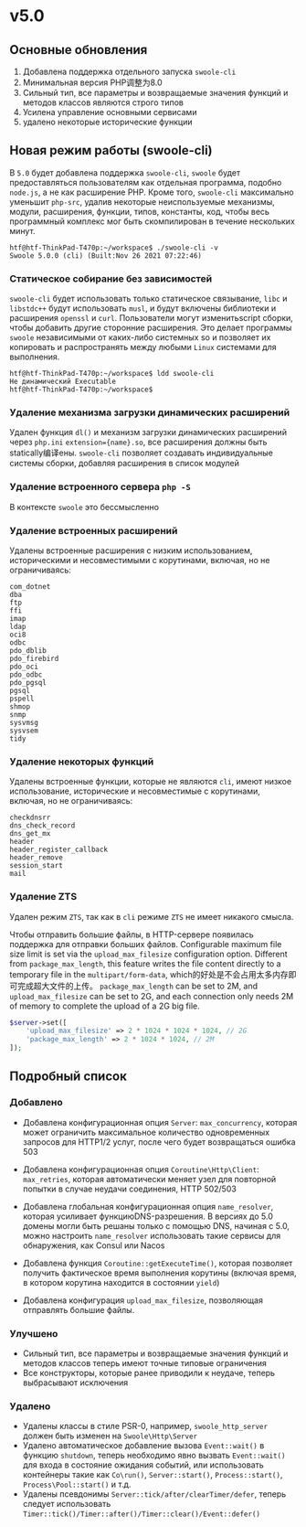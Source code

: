 # v5.0


Основные обновления
-------
1. Добавлена поддержка отдельного запуска `swoole-cli`
2. Минимальная версия PHP调整为8.0
3. Сильный тип, все параметры и возвращаемые значения функций и методов классов являются строго типов
4. Усилена управление основными сервисами
5. удалено некоторые исторические функции


Новая режим работы (swoole-cli)
-------
В `5.0` будет добавлена поддержка `swoole-cli`, `swoole` будет предоставляться пользователям как отдельная программа, подобно `node.js`, а не как расширение PHP.
Кроме того, `swoole-cli` максимально уменьшит `php-src`, удалив некоторые неиспользуемые механизмы, модули, расширения, функции, типов, константы, код, чтобы весь программный комплекс мог быть скомпилирован в течение нескольких минут.

```shell
htf@htf-ThinkPad-T470p:~/workspace$ ./swoole-cli -v
Swoole 5.0.0 (cli) (Built:Nov 26 2021 07:22:46)
```


### Статическое собирание без зависимостей
`swoole-cli` будет использовать только статическое связывание, `libc` и `libstdc++` будут использовать `musl`, и будут включены библиотеки и расширения `openssl` и `curl`. Пользователи могут изменитьscript сборки, чтобы добавить другие сторонние расширения.
Это делает программы `swoole` независимыми от каких-либо системных so и позволяет их копировать и распространять между любыми `Linux` системами для выполнения.

```shell
htf@htf-ThinkPad-T470p:~/workspace$ ldd swoole-cli
Не динамический Executable
htf@htf-ThinkPad-T470p:~/workspace$
```


### Удаление механизма загрузки динамических расширений
Удален функция `dl()` и механизм загрузки динамических расширений через `php.ini` `extension={name}.so`, все расширения должны быть statically编译ены.
`swoole-cli` позволяет создавать индивидуальные системы сборки, добавляя расширения в список модулей

### Удаление встроенного сервера `php -S`
В контексте `swoole` это бессмысленно


### Удаление встроенных расширений
Удалены встроенные расширения с низким использованием, историческими и несовместимыми с корутинами, включая, но не ограничиваясь:
```
com_dotnet
dba
ftp
ffi
imap
ldap
oci8
odbc
pdo_dblib
pdo_firebird
pdo_oci
pdo_odbc
pdo_pgsql
pgsql
pspell
shmop
snmp
sysvmsg
sysvsem
tidy
```


### Удаление некоторых функций
Удалены встроенные функции, которые не являются `cli`, имеют низкое использование, исторические и несовместимые с корутинами, включая, но не ограничиваясь:
```
checkdnsrr
dns_check_record
dns_get_mx
header
header_register_callback
header_remove
session_start
mail
```

### Удаление ZTS
Удален режим `ZTS`, так как в `cli` режиме `ZTS` не имеет никакого смысла.


Чтобы отправить большие файлы, в HTTP-сервере появилась поддержка для отправки больших файлов. Configurable maximum file size limit is set via the `upload_max_filesize` configuration option.
Different from `package_max_length`, this feature writes the file content directly to a temporary file in the `multipart/form-data`, which的好处是不会占用太多内存即可完成超大文件的上传。
`package_max_length` can be set to 2M, and `upload_max_filesize` can be set to 2G, and each connection only needs 2M of memory to complete the upload of a 2G big file.

```php
$server->set([
    'upload_max_filesize' => 2 * 1024 * 1024 * 1024, // 2G
    'package_max_length' => 2 * 1024 * 1024, // 2M
]);
```


Подробный список
-------



### Добавлено

- Добавлена конфигурационная опция `Server`: `max_concurrency`, которая может ограничить максимальное количество одновременных запросов для HTTP1/2 услуг, после чего будет возвращаться ошибка 503

- Добавлена конфигурационная опция `Coroutine\Http\Client`: `max_retries`, которая автоматически меняет узел для повторной попытки в случае неудачи соединения, HTTP 502/503

- Добавлена глобальная конфигурационная опция `name_resolver`, которая усиливает функциюDNS-разрешения. В версиях до 5.0 домены могли быть решаны только с помощью DNS, начиная с 5.0, можно настроить `name_resolver` использовать такие сервисы для обнаружения, как Consul или Nacos

- Добавлена функция `Coroutine::getExecuteTime()`, которая позволяет получить фактическое время выполнения корутины (включая время, в котором корутина находится в состоянии `yield`)
- Добавлена конфигурация `upload_max_filesize`, позволяющая отправлять большие файлы.




### Улучшено

- Сильный тип, все параметры и возвращаемые значения функций и методов классов теперь имеют точные типовые ограничения
- Все конструкторы, которые ранее приводили к неудаче, теперь выбрасывают исключения




### Удалено

- Удалены классы в стиле PSR-0, например, `swoole_http_server` должен быть изменен на `Swoole\Http\Server`
- Удалено автоматическое добавление вызова `Event::wait()` в функцию `shutdown`, теперь необходимо явно вызвать `Event::wait()` для входа в состояние ожидания событий, или использовать контейнеры такие как `Co\run()`, `Server::start()`, `Process::start()`, `Process\Pool::start()` и т.д.
- Удалены псевдонимы `Server::tick/after/clearTimer/defer`, теперь следует использовать `Timer::tick()/Timer::after()/Timer::clear()/Event::defer()`
